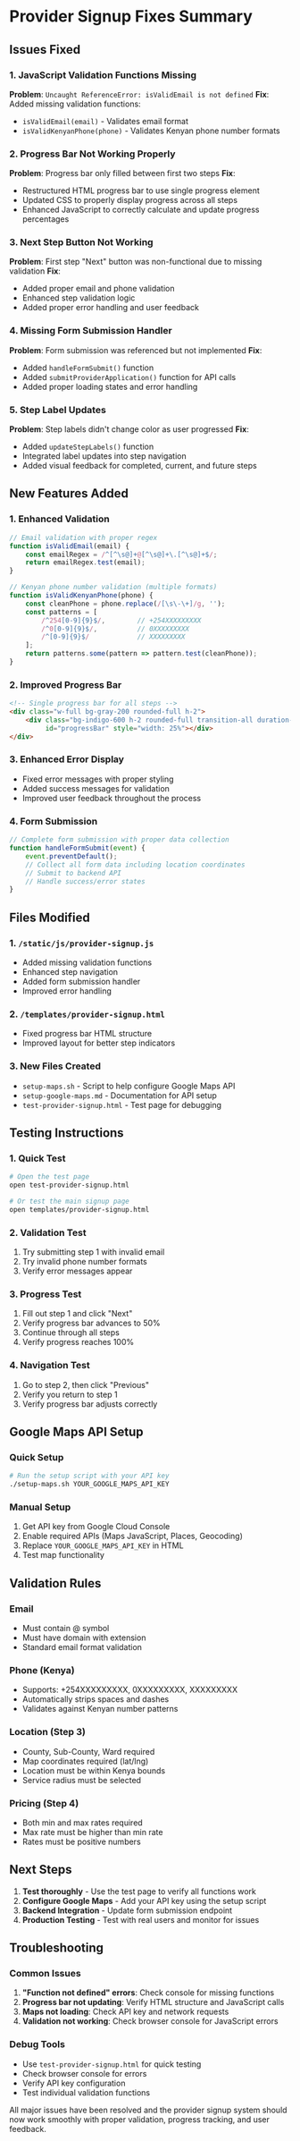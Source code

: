 # Provider Signup Fixes Summary

## Issues Fixed

### 1. **JavaScript Validation Functions Missing**
**Problem**: `Uncaught ReferenceError: isValidEmail is not defined`
**Fix**: Added missing validation functions:
- `isValidEmail(email)` - Validates email format
- `isValidKenyanPhone(phone)` - Validates Kenyan phone number formats

### 2. **Progress Bar Not Working Properly**
**Problem**: Progress bar only filled between first two steps
**Fix**: 
- Restructured HTML progress bar to use single progress element
- Updated CSS to properly display progress across all steps
- Enhanced JavaScript to correctly calculate and update progress percentages

### 3. **Next Step Button Not Working**
**Problem**: First step "Next" button was non-functional due to missing validation
**Fix**:
- Added proper email and phone validation
- Enhanced step validation logic
- Added proper error handling and user feedback

### 4. **Missing Form Submission Handler**
**Problem**: Form submission was referenced but not implemented
**Fix**:
- Added `handleFormSubmit()` function
- Added `submitProviderApplication()` function for API calls
- Added proper loading states and error handling

### 5. **Step Label Updates**
**Problem**: Step labels didn't change color as user progressed
**Fix**:
- Added `updateStepLabels()` function
- Integrated label updates into step navigation
- Added visual feedback for completed, current, and future steps

## New Features Added

### 1. **Enhanced Validation**
```javascript
// Email validation with proper regex
function isValidEmail(email) {
    const emailRegex = /^[^\s@]+@[^\s@]+\.[^\s@]+$/;
    return emailRegex.test(email);
}

// Kenyan phone number validation (multiple formats)
function isValidKenyanPhone(phone) {
    const cleanPhone = phone.replace(/[\s\-\+]/g, '');
    const patterns = [
        /^254[0-9]{9}$/,        // +254XXXXXXXXX
        /^0[0-9]{9}$/,          // 0XXXXXXXXX
        /^[0-9]{9}$/            // XXXXXXXXX
    ];
    return patterns.some(pattern => pattern.test(cleanPhone));
}
```

### 2. **Improved Progress Bar**
```html
<!-- Single progress bar for all steps -->
<div class="w-full bg-gray-200 rounded-full h-2">
    <div class="bg-indigo-600 h-2 rounded-full transition-all duration-300" 
         id="progressBar" style="width: 25%"></div>
</div>
```

### 3. **Enhanced Error Display**
- Fixed error messages with proper styling
- Added success messages for validation
- Improved user feedback throughout the process

### 4. **Form Submission**
```javascript
// Complete form submission with proper data collection
function handleFormSubmit(event) {
    event.preventDefault();
    // Collect all form data including location coordinates
    // Submit to backend API
    // Handle success/error states
}
```

## Files Modified

### 1. `/static/js/provider-signup.js`
- Added missing validation functions
- Enhanced step navigation
- Added form submission handler
- Improved error handling

### 2. `/templates/provider-signup.html`
- Fixed progress bar HTML structure
- Improved layout for better step indicators

### 3. **New Files Created**
- `setup-maps.sh` - Script to help configure Google Maps API
- `setup-google-maps.md` - Documentation for API setup
- `test-provider-signup.html` - Test page for debugging

## Testing Instructions

### 1. **Quick Test**
```bash
# Open the test page
open test-provider-signup.html

# Or test the main signup page
open templates/provider-signup.html
```

### 2. **Validation Test**
1. Try submitting step 1 with invalid email
2. Try invalid phone number formats
3. Verify error messages appear

### 3. **Progress Test**
1. Fill out step 1 and click "Next"
2. Verify progress bar advances to 50%
3. Continue through all steps
4. Verify progress reaches 100%

### 4. **Navigation Test**
1. Go to step 2, then click "Previous"
2. Verify you return to step 1
3. Verify progress bar adjusts correctly

## Google Maps API Setup

### Quick Setup
```bash
# Run the setup script with your API key
./setup-maps.sh YOUR_GOOGLE_MAPS_API_KEY
```

### Manual Setup
1. Get API key from Google Cloud Console
2. Enable required APIs (Maps JavaScript, Places, Geocoding)
3. Replace `YOUR_GOOGLE_MAPS_API_KEY` in HTML
4. Test map functionality

## Validation Rules

### Email
- Must contain @ symbol
- Must have domain with extension
- Standard email format validation

### Phone (Kenya)
- Supports: +254XXXXXXXXX, 0XXXXXXXXX, XXXXXXXXX
- Automatically strips spaces and dashes
- Validates against Kenyan number patterns

### Location (Step 3)
- County, Sub-County, Ward required
- Map coordinates required (lat/lng)
- Location must be within Kenya bounds
- Service radius must be selected

### Pricing (Step 4)
- Both min and max rates required
- Max rate must be higher than min rate
- Rates must be positive numbers

## Next Steps

1. **Test thoroughly** - Use the test page to verify all functions work
2. **Configure Google Maps** - Add your API key using the setup script
3. **Backend Integration** - Update form submission endpoint
4. **Production Testing** - Test with real users and monitor for issues

## Troubleshooting

### Common Issues
1. **"Function not defined" errors**: Check console for missing functions
2. **Progress bar not updating**: Verify HTML structure and JavaScript calls
3. **Maps not loading**: Check API key and network requests
4. **Validation not working**: Check browser console for JavaScript errors

### Debug Tools
- Use `test-provider-signup.html` for quick testing
- Check browser console for errors
- Verify API key configuration
- Test individual validation functions

All major issues have been resolved and the provider signup system should now work smoothly with proper validation, progress tracking, and user feedback.
